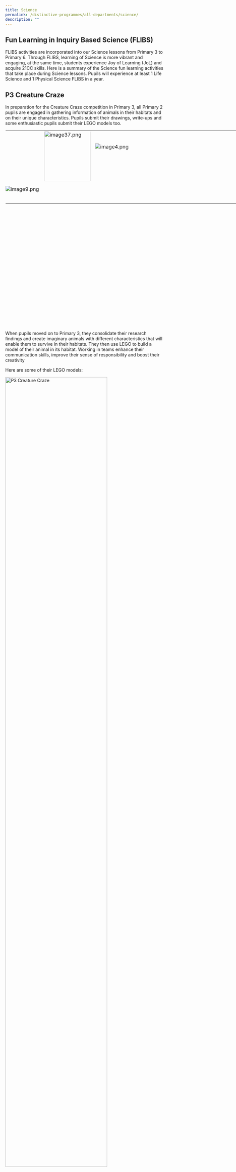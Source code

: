 ```yaml
---
title: Science
permalink: /distinctive-programmes/all-departments/science/
description: ""
---
```

Fun Learning in Inquiry Based Science (FLIBS)
---------------------------------------------

FLIBS activities are incorporated into our Science lessons from Primary 3 to Primary 6. Through FLIBS, learning of Science is more vibrant and engaging, at the same time, students experience Joy of Learning (JoL) and acquire 21CC skills. Here is a summary of the Science fun learning activities that take place during Science lessons. Pupils will experience at least 1 Life Science and 1 Physical Science FLIBS in a year.

P3 Creature Craze
-----------------

In preparation for the Creature Craze competition in Primary 3, all Primary 2 pupils are engaged in gathering information of animals in their habitats and on their unique characteristics. Pupils submit their drawings, write-ups and some enthusiastic pupils submit their LEGO models too.  
  

<table style="margin: auto; outline: 0px; padding: 0px; border-collapse: collapse; clear: both; border: 1px solid transparent; table-layout: fixed; width: 930px; height: 619px;" class="ive_eobj_center ives_tab_kosong"><tbody style="margin: 0px; outline: 0px; padding: 0px;"><tr style="margin: 0px; outline: 0px; padding: 0px;"><td style="margin: 0px; outline: 0px; padding: 0px 15px 15px 0px; vertical-align: top; width: 269.195px;"><img style="margin: 0px 0px 0px 10px; outline: 0px; padding: 0px; border: none; max-width: 100%; float: right; width: 147px; height: 159px;" class="ive_eobj_right" alt="image37.png" src="![](/images/image37.png)"></td><td style="margin: 0px; outline: 0px; padding: 0px 15px 15px 0px; vertical-align: top; width: 628.805px;"><br style="margin: 0px; outline: 0px; padding: 0px;"><br style="margin: 0px; outline: 0px; padding: 0px;"><img style="margin: 0px 10px 0px 0px; outline: 0px; padding: 0px; border: none; max-width: 100%; float: left;" class="ive_eobj_left" alt="image4.png" src="![](/images/image4.png)"><br style="margin: 0px; outline: 0px; padding: 0px;"></td></tr><tr style="margin: 0px; outline: 0px; padding: 0px;"><td style="margin: 0px; outline: 0px; padding: 0px 15px 15px 0px; vertical-align: top;" colspan="2"><img style="margin: auto; outline: 0px; padding: 0px; border: none; max-width: 100%; clear: both; display: block;" class="ive_eobj_center" alt="image9.png" src="![](/images/image9.png)"><br style="margin: 0px; outline: 0px; padding: 0px;"></td></tr></tbody></table>

When pupils moved on to Primary 3, they consolidate their research findings and create imaginary animals with different characteristics that will enable them to survive in their habitats. They then use LEGO to build a model of their animal in its habitat. Working in teams enhance their communication skills, improve their sense of responsibility and boost their creativity

Here are some of their LEGO models:

<style>  
img {  
  display: block;  
  margin-left: auto;  
  margin-right: auto;  
}  
</style>  
<body><img src="![](/images/image51.png)" alt="P3 Creature Craze
" style="width:80%;">  
  
</body>  
<br>

P3 Every Child a Seed
---------------------

This programme initiated by NParks aims to provide each Primary 3 pupil a chance to experience the planting process and understand its challenges. The pupils also learn about the importance of gardens in our environment and ways we can preserve them. Through this programme, the values of responsibility and care for the environment are strengthened.

![P3 Every Child a Seed](/images/P3%20Every%20Child%20a%20Seed.jpg)

P4 Sony Creative Science Award
------------------------------

Sony Creative Science Award is Singapore’s largest national toy-making competition for primary school students. Our Primary 4 pupils are given the task of creating toys using recycled materials and demonstrate at least one scientific concept. Through this competition, our pupils get to engage in exploratory and skilful play with the addition of Science learning.  
  

<table style="margin: auto; outline: 0px; padding: 0px; border-collapse: collapse; clear: both; border: 1px solid transparent; table-layout: fixed; text-align: center; width: 930px;" class="ive_eobj_center ives_tab_kosong"><tbody style="margin: 0px; outline: 0px; padding: 0px;"><tr style="margin: 0px; outline: 0px; padding: 0px;"><td style="margin: 0px; outline: 0px; padding: 0px 15px 15px 0px; vertical-align: top; text-align: center; width: 431px;"><img style="margin: auto; outline: 0px; padding: 0px; border: none; max-width: 100%; clear: both; display: block;" class="ive_eobj_center" alt="image46.jpg" src="![](/images/image46.jpeg)"><img style="margin: auto; outline: 0px; padding: 0px; border: none; max-width: 100%; clear: both; display: block;" class="ive_eobj_center" alt="image44.png" src="![](/images/image44.png)"></td><td style="margin: 0px; outline: 0px; padding: 0px 15px 15px 0px; vertical-align: top; text-align: center; width: 431px;"><img style="margin: 0px 10px 0px 0px; outline: 0px; padding: 0px; border: none; max-width: 100%; float: left; width: 128px; height: 169px;" class="ive_eobj_left" alt="image45.jpg" src="![](/images/image45.jpeg)"><img style="margin: 0px 10px 0px 0px; outline: 0px; padding: 0px; border: none; max-width: 100%; float: left; width: 126px; height: 168px;" class="ive_eobj_left" alt="image10.jpg" src="![](/images/image10.jpeg)"><img style="margin: 0px 10px 0px 0px; outline: 0px; padding: 0px; border: none; max-width: 100%; float: left; width: 128px; height: 168px;" class="ive_eobj_left" alt="image24.jpg" src="![](/images/image24.jpeg)"><img style="margin: auto; outline: 0px; padding: 0px; border: none; max-width: 100%; clear: both; display: block;" class="ive_eobj_center" alt="image5.png" src="![](/images/image5.png)"></td></tr><tr style="margin: 0px; outline: 0px; padding: 0px;"><td style="margin: 0px; outline: 0px; padding: 0px 15px 15px 0px; vertical-align: top; text-align: center;"><img style="margin: auto; outline: 0px; padding: 0px; border: none; max-width: 100%; clear: both; display: block; width: 366px; height: 273px;" class="ive_eobj_center" alt="image26.jpg" src="![](/images/image26.jpeg)"><img style="margin: auto; outline: 0px; padding: 0px; border: none; max-width: 100%; clear: both; display: block;" class="ive_eobj_center" alt="image50.png" src="![](/images/image50.png)"></td><td style="margin: 0px; outline: 0px; padding: 0px 15px 15px 0px; vertical-align: top; text-align: center;"><img style="margin: auto; outline: 0px; padding: 0px; border: none; max-width: 100%; clear: both; display: block; width: 365px; height: 272px;" class="ive_eobj_center" alt="image27.jpg" src="![](/images/image27.jpeg)"><img style="margin: auto; outline: 0px; padding: 0px; border: none; max-width: 100%; clear: both; display: block;" class="ive_eobj_center" alt="image52.png" src="![](/images/image52.png)"></td></tr><tr style="margin: 0px; outline: 0px; padding: 0px;"><td style="margin: 0px; outline: 0px; padding: 0px 15px 15px 0px; vertical-align: top; text-align: center;" colspan="2"><img style="margin: auto; outline: 0px; padding: 0px; border: none; max-width: 100%; clear: both; display: block; width: 435px; height: 325px;" class="ive_eobj_center" alt="image21.jpg" src="![](/images/image21.jpeg)"><img style="margin: auto; outline: 0px; padding: 0px; border: none; max-width: 100%; clear: both; display: block;" class="ive_eobj_center" alt="image11.png" src="![](/images/image11.png)"></td></tr><tr style="margin: 0px; outline: 0px; padding: 0px;"><td style="margin: 0px; outline: 0px; padding: 0px 15px 15px 0px; vertical-align: top; text-align: left;" colspan="2">P3 pupils exploring the toys made by P4 pupils:&nbsp; &nbsp;</td></tr><tr style="margin: 0px; outline: 0px; padding: 0px;"><td style="margin: 0px; outline: 0px; padding: 0px 15px 15px 0px; vertical-align: top;"><img style="margin: auto; outline: 0px; padding: 0px; border: none; max-width: 100%; clear: both; display: block; width: 345px; height: 258px;" class="ive_eobj_center" alt="image14.jpg" width="100%" src="![](/images/image14.jpeg)"></td><td style="margin: 0px; outline: 0px; padding: 0px 15px 15px 0px; vertical-align: top;"><img style="margin: auto; outline: 0px; padding: 0px; border: none; max-width: 100%; clear: both; display: block; width: 357px; height: 231px;" class="ive_eobj_center" alt="image6.jpg" width="100%" src="![](/images/image6.jpeg)">&nbsp;</td></tr><tr style="margin: 0px; outline: 0px; padding: 0px;"><td style="margin: 0px; outline: 0px; padding: 0px 15px 15px 0px; vertical-align: top;"><img style="margin: auto; outline: 0px; padding: 0px; border: none; max-width: 100%; clear: both; display: block; width: 306px; height: 408px;" class="ive_eobj_center" alt="image47.jpg" src="![](/images/image47.jpeg)"></td><td style="margin: 0px; outline: 0px; padding: 0px 15px 15px 0px; vertical-align: top;"><br style="margin: 0px; outline: 0px; padding: 0px;"><img style="margin: 0px 10px 0px 0px; outline: 0px; padding: 0px; border: none; max-width: 100%; float: left;" class="ive_eobj_left" alt="image31.jpg" width="100%" src="![](/images/image31.jpeg)"></td></tr><tr style="margin: 0px; outline: 0px; padding: 0px;"><td style="margin: 0px; outline: 0px; padding: 0px 15px 15px 0px; vertical-align: top;" colspan="2"><img style="margin: auto; outline: 0px; padding: 0px; border: none; max-width: 100%; clear: both; display: block; width: 416px; height: 310px;" class="ive_eobj_center" alt="Science_1.jpg" width="100%" src="![](/images/Science_1.jpeg)"></td></tr></tbody></table>

P4 Indoor Farming
-----------------

Our Primary 4 pupils germinate seeds in small sponges and transplant them into indoor hydroponics sets that are placed outside the classrooms. After a few weeks, help to harvest the spinach. Through this activity, we hope that our pupils understand and appreciate the tireless efforts farmers put in to bring food to our dining tables. Hopefully, this helps pupils to reduce food wastage.

Here are some highlights:  

![P4 Indoor Farming](/images/image49.png)

![P4 Indoor Farming](/images/image43.png)

P4 Werm Cycle
-------------

To promote a sense of responsibility as well as self-directed learning, Primary 4 pupils are entrusted with a container of mealworm beetle larva which they have to care for till the larva become adults. Pupils learn how to feed the mealworm beetle larva as they observe their growth and changes keenly.

Here are some reflections, photographs and drawings that pupils posted:

<table style="margin: auto; outline: 0px; padding: 0px; border-collapse: collapse; clear: both; border: 1px solid transparent; table-layout: fixed;" class="ive_eobj_center ives_tab_kosong"><tbody style="margin: 0px; outline: 0px; padding: 0px;"><tr style="margin: 0px; outline: 0px; padding: 0px;"><td style="margin: 0px; outline: 0px; padding: 0px 15px 15px 0px; vertical-align: top;"><img style="margin: 0px 10px 0px 0px; outline: 0px; padding: 0px; border: none; max-width: 100%; float: left; width: 378px; height: 518px;" class="ive_eobj_left" alt="image12.png" src="![](/images/image12.png)"></td><td style="margin: 0px; outline: 0px; padding: 0px 15px 15px 0px; vertical-align: top;"><img style="margin: 0px 10px 0px 0px; outline: 0px; padding: 0px; border: none; max-width: 100%; float: left; width: 460px; height: 513px;" class="ive_eobj_left" alt="image39.png" src="![](/images/image39.png)"></td></tr></tbody></table>

  

P5 Singapore Amazing Flying Machine Competition
-----------------------------------------------

Every year, all Primary 5 pupils are engaged in making a flying machine (paper plane). Pupils collaborate in teams to design and fold paper planes to achieve the longest, farthest or most accurate flight. The competition provides pupils an opportunity to apply aerodynamics knowledge gained and demonstrate their passion for flight science.

<table style="margin: auto; outline: 0px; padding: 0px; border-collapse: collapse; clear: both; border: 1px solid transparent; table-layout: fixed;" class="ive_eobj_center ives_tab_kosong"><tbody style="margin: 0px; outline: 0px; padding: 0px;"><tr style="margin: 0px; outline: 0px; padding: 0px;"><td style="margin: 0px; outline: 0px; padding: 0px 15px 15px 0px; vertical-align: top;"><img style="margin: 0px 10px 0px 0px; outline: 0px; padding: 0px; border: none; max-width: 100%; float: left; width: 407px; height: 317px;" class="ive_eobj_left" alt="image20.jpg" src="![](/images/image20.jpeg)"></td><td style="margin: 0px; outline: 0px; padding: 0px 15px 15px 0px; vertical-align: top;"><img style="margin: 0px 10px 0px 0px; outline: 0px; padding: 0px; border: none; max-width: 100%; float: left; width: 298px; height: 319px;" class="ive_eobj_left" alt="image40.jpg" src="![](/images/image40.jpeg)"></td></tr></tbody></table>

<figcaption style="text-align:center;">Folding paper plane</figcaption>
  
<style>  
img {  
  display: block;  
  margin-left: auto;  
  margin-right: auto;  
}  
</style>  
<body><img src="![](/images/image34.jpeg)" alt="P5 Singapore Amazing Flying Machine Competition" style="width:50%;">  
  
</body>  
<figcaption style="text-align:center;">Flight taking off … here we go!</figcaption>

P5 Environmental Trail
----------------------

Our Primary 5 pupils are given opportunities to explore nature as they learn about the characteristics of fruits and seeds. Pupils visit different stations in small groups in the school eco-garden and widen their knowledge beyond the textbook through observations of the different plant parts and fruits.

<table style="margin: auto; outline: 0px; padding: 0px; border-collapse: collapse; clear: both; border: 1px solid transparent; table-layout: fixed; width: 850px; height: 222px;" class="ive_eobj_center ives_tab_kosong"><tbody style="margin: 0px; outline: 0px; padding: 0px;"><tr style="margin: 0px; outline: 0px; padding: 0px;"><td style="margin: 0px; outline: 0px; padding: 0px 15px 15px 0px; vertical-align: top; width: 284px;"><img style="margin: auto; outline: 0px; padding: 0px; border: none; max-width: 100%; clear: both; display: block;" class="ive_eobj_center" alt="image22.jpg" width="100%" src="![](/images/image22.jpeg)"><span style="margin: 0px; outline: 0px; padding: 0px; background-color: initial;"><div style="margin: 0px; outline: 0px; padding: 0px; line-height: 24px !important; color: rgb(48, 48, 48); font-family: Archivo, sans-serif; font-size: 16px; font-weight: 400; text-align: center;"><span style="margin: 0px; outline: 0px; padding: 0px; background-color: initial;">P5 pupils moving around the eco-garden on a trail</span></div></span></td><td style="margin: 0px; outline: 0px; padding: 0px 15px 15px 0px; vertical-align: top; width: 281px;"><img style="margin: auto; outline: 0px; padding: 0px; border: none; max-width: 100%; clear: both; display: block;" class="ive_eobj_center" alt="image36.jpg" width="100%" src="![](/images/image36.jpeg)"><div style="margin: 0px; outline: 0px; padding: 0px; line-height: 24px !important; color: rgb(48, 48, 48); font-family: Archivo, sans-serif; font-size: 16px; font-weight: 400; text-align: center;"><span style="margin: 0px; outline: 0px; padding: 0px; background-color: initial;">Visiting a station to observe the characteristics of fruits</span></div></td><td style="margin: 0px; outline: 0px; padding: 0px 15px 15px 0px; vertical-align: top; width: 284px;"><img style="margin: auto; outline: 0px; padding: 0px; border: none; max-width: 100%; clear: both; display: block;" class="ive_eobj_center" alt="image54.jpg" width="100%" src="![](/images/image54.jpeg)"><div style="margin: 0px; outline: 0px; padding: 0px; line-height: 24px !important; color: rgb(48, 48, 48); font-family: Archivo, sans-serif; font-size: 16px; font-weight: 400; text-align: center;"><span style="margin: 0px; outline: 0px; padding: 0px; background-color: initial;">Studying the parts of a flower</span></div></td></tr></tbody></table>

P5 Water-Testing Activity
-------------------------

Our Primary 5 pupils are involved in a basic water monitoring activity. Pupils use a simple test kit to test the quality of the water in our eco-garden pond. Pupils are more aware of how different water conditions affects the survival of aquatic organisms.

<table style="margin: auto; outline: 0px; padding: 0px; border-collapse: collapse; clear: both; border: 1px solid transparent; table-layout: fixed; width: 538px; height: 276px;" class="ive_eobj_center ives_tab_kosong"><tbody style="margin: 0px; outline: 0px; padding: 0px;"><tr style="margin: 0px; outline: 0px; padding: 0px;"><td style="margin: 0px; outline: 0px; padding: 0px 15px 15px 0px; vertical-align: top; width: 269px;"><img style="margin: auto; outline: 0px; padding: 0px; border: none; max-width: 100%; clear: both; display: block; width: 269px;" class="ive_eobj_center" alt="image25.jpg" src="https://yangzhengpri.moe.edu.sg/qql/slot/u703/2022/Distinctive%20Programmes/Science/image25.jpg"><div style="margin: 0px; outline: 0px; padding: 0px; line-height: 24px !important; color: rgb(48, 48, 48); font-family: Archivo, sans-serif; font-size: 16px; font-weight: 400; text-align: center;">Observing the clarity of water</div></td><td style="margin: 0px; outline: 0px; padding: 0px 15px 15px 0px; vertical-align: top; width: 269px;"><img style="margin: auto; outline: 0px; padding: 0px; border: none; max-width: 100%; clear: both; display: block; width: 269px;" class="ive_eobj_center" alt="image2.jpg" src="https://yangzhengpri.moe.edu.sg/qql/slot/u703/2022/Distinctive%20Programmes/Science/image2.jpg"><div style="margin: 0px; outline: 0px; padding: 0px; line-height: 24px !important; color: rgb(48, 48, 48); font-family: Archivo, sans-serif; font-size: 16px; font-weight: 400; text-align: center;">Observing the clarity of water</div></td></tr></tbody></table>

P5 Microbits
------------

Our Primary 5 pupils are exposed to entry level block programming involving the pocket-sized computer; Microbit. This activity encourages creativity and invention as pupils learn entry level coding skills. This is also in line with MOE’s vision to inculcate Science, Technology, Engineering and Mathematics (STEM) learning into the curriculum.

<table style="margin: auto; outline: 0px; padding: 0px; border-collapse: collapse; clear: both; border: 1px solid transparent; table-layout: fixed; width: 811px; height: 215px;" class="ive_eobj_center ives_tab_kosong"><tbody style="margin: 0px; outline: 0px; padding: 0px;"><tr style="margin: 0px; outline: 0px; padding: 0px;"><td style="margin: 0px; outline: 0px; padding: 0px 15px 15px 0px; vertical-align: top; width: 270px;"><img style="margin: auto; outline: 0px; padding: 0px; border: none; max-width: 100%; clear: both; display: block; width: 270px;" class="ive_eobj_center" alt="image55.jpg" src="https://yangzhengpri.moe.edu.sg/qql/slot/u703/2022/Distinctive%20Programmes/Science/image55.jpg"><div style="margin: 0px; outline: 0px; padding: 0px; line-height: 24px !important; color: rgb(48, 48, 48); font-family: Archivo, sans-serif; font-size: 16px; font-weight: 400; text-align: center;">Intense focus on coding</div></td><td style="margin: 0px; outline: 0px; padding: 0px 15px 15px 0px; vertical-align: top; width: 268px;"><img style="margin: auto; outline: 0px; padding: 0px; border: none; max-width: 100%; clear: both; display: block; width: 268px;" class="ive_eobj_center" alt="image3.jpg" src="https://yangzhengpri.moe.edu.sg/qql/slot/u703/2022/Distinctive%20Programmes/Science/image3.jpg"><div style="margin: 0px; outline: 0px; padding: 0px; line-height: 24px !important; color: rgb(48, 48, 48); font-family: Archivo, sans-serif; font-size: 16px; font-weight: 400; text-align: center;">Collaborating with peers</div></td><td style="margin: 0px; outline: 0px; padding: 0px 15px 15px 0px; vertical-align: top; width: 272px;"><img style="margin: auto; outline: 0px; padding: 0px; border: none; max-width: 100%; clear: both; display: block; width: 272px;" class="ive_eobj_center" alt="image1.jpg" src="https://yangzhengpri.moe.edu.sg/qql/slot/u703/2022/Distinctive%20Programmes/Science/image1.jpg"><div style="margin: 0px; outline: 0px; padding: 0px; line-height: 24px !important; color: rgb(48, 48, 48); font-family: Archivo, sans-serif; font-size: 16px; font-weight: 400; text-align: center;">Picking up coding skills</div></td></tr></tbody></table>

P6 LEGO Building Blocks in Science
----------------------------------

To create a more stimulating and fun-filled lesson, our Primary 6 pupils are provided an opportunity to apply the scientific concept they have learnt using Lego toy car. Through the building blocks activity, pupils’ problem-solving and organisational skills are enhanced. It also improves their creativity and enriches their communication and critical thinking skills.  
  

<table style="margin: auto; outline: 0px; padding: 0px; border-collapse: collapse; clear: both; border: 1px solid transparent; table-layout: fixed; width: 650px; height: 300px;" class="ive_eobj_center ives_tab_kosong"><tbody style="margin: 0px; outline: 0px; padding: 0px;"><tr style="margin: 0px; outline: 0px; padding: 0px;"><td style="margin: 0px; outline: 0px; padding: 0px 15px 15px 0px; vertical-align: top; width: 325px;"><img style="margin: auto; outline: 0px; padding: 0px; border: none; max-width: 100%; clear: both; display: block; width: 325px;" class="ive_eobj_center" alt="image29.jpg" src="https://yangzhengpri.moe.edu.sg/qql/slot/u703/2022/Distinctive%20Programmes/Science/image29.jpg"><div style="margin: 0px; outline: 0px; padding: 0px; line-height: 24px !important; color: rgb(48, 48, 48); font-family: Archivo, sans-serif; font-size: 16px; font-weight: 400; text-align: center;">Constructing the toy car with team-mates</div></td><td style="margin: 0px; outline: 0px; padding: 0px 15px 15px 0px; vertical-align: top; width: 325px;"><img style="margin: auto; outline: 0px; padding: 0px; border: none; max-width: 100%; clear: both; display: block; width: 225px; height: 299px;" class="ive_eobj_center" alt="image35.jpg" src="https://yangzhengpri.moe.edu.sg/qql/slot/u703/2022/Distinctive%20Programmes/Science/image35.jpg"><div style="margin: 0px; outline: 0px; padding: 0px; line-height: 24px !important; color: rgb(48, 48, 48); font-family: Archivo, sans-serif; font-size: 16px; font-weight: 400; text-align: center;">Checking the final product</div></td></tr></tbody></table>

P6 Recycling Carnival
---------------------

During our annual recycling carnival, our school aims to raise funds for charity through fun-filled games created by our very own Primary 6 pupils using recyclable materials. Pupils work in teams and showcase their creativity in planning and producing game items from scratch using cardboards, egg crates, cans and plastic bottles. As Yangzhengnites participated in the games and did their part to raise funds for the Singapore Children’s Society and Children’s Cancer Foundation.  
  

<table style="margin: auto; outline: 0px; padding: 0px; border-collapse: collapse; clear: both; border: 1px solid transparent; table-layout: fixed; width: 625px; height: 234px;" class="ive_eobj_center ives_tab_kosong"><tbody style="margin: 0px; outline: 0px; padding: 0px;"><tr style="margin: 0px; outline: 0px; padding: 0px;"><td style="margin: 0px; outline: 0px; padding: 0px 15px 15px 0px; vertical-align: top; width: 311px;"><img style="margin: auto; outline: 0px; padding: 0px; border: none; max-width: 100%; clear: both; display: block; width: 311px;" class="ive_eobj_center" alt="image13.jpg" src="https://yangzhengpri.moe.edu.sg/qql/slot/u703/2022/Distinctive%20Programmes/Science/image13.jpg"><div style="margin: 0px; outline: 0px; padding: 0px; line-height: 24px !important; color: rgb(48, 48, 48); font-family: Archivo, sans-serif; font-size: 16px; font-weight: 400; text-align: center;">Trying his best at aiming right</div></td><td style="margin: 0px; outline: 0px; padding: 0px 15px 15px 0px; vertical-align: top; width: 313px;"><img style="margin: auto; outline: 0px; padding: 0px; border: none; max-width: 100%; clear: both; display: block; width: 313px;" class="ive_eobj_center" alt="image16.jpg" src="https://yangzhengpri.moe.edu.sg/qql/slot/u703/2022/Distinctive%20Programmes/Science/image16.jpg"><div style="margin: 0px; outline: 0px; padding: 0px; line-height: 24px !important; color: rgb(48, 48, 48); font-family: Archivo, sans-serif; font-size: 16px; font-weight: 400; text-align: center;">Waiting anxiously for their tokens</div></td></tr><tr style="margin: 0px; outline: 0px; padding: 0px;"><td style="margin: 0px; outline: 0px; padding: 0px 15px 15px 0px; vertical-align: top;"><img style="margin: auto; outline: 0px; padding: 0px; border: none; max-width: 100%; clear: both; display: block; width: 311px;" class="ive_eobj_center" alt="image42.jpg" src="https://yangzhengpri.moe.edu.sg/qql/slot/u703/2022/Distinctive%20Programmes/Science/image42.jpg"><div style="margin: 0px; outline: 0px; padding: 0px; line-height: 24px !important; color: rgb(48, 48, 48); font-family: Archivo, sans-serif; font-size: 16px; font-weight: 400; text-align: center;">Throwing coloured balls into holes</div></td><td style="margin: 0px; outline: 0px; padding: 0px 15px 15px 0px; vertical-align: top;"><img style="margin: auto; outline: 0px; padding: 0px; border: none; max-width: 100%; clear: both; display: block; width: 313px;" class="ive_eobj_center" alt="image32.jpg" src="https://yangzhengpri.moe.edu.sg/qql/slot/u703/2022/Distinctive%20Programmes/Science/image32.jpg"><div style="margin: 0px; outline: 0px; padding: 0px; line-height: 24px !important; color: rgb(48, 48, 48); font-family: Archivo, sans-serif; font-size: 16px; font-weight: 400; text-align: center;">Everyone loves carnival games!</div></td></tr></tbody></table>

P6 Learning Journey to Lee Kong Chian Natural History Museum
------------------------------------------------------------

Our Primary 6 pupils have a meaningful educational learning journey to Lee Kong Chian Natural History Museum. Pupils explore the vast diversity of biological life and the dynamic interactions between the living things in various habitats. They are also exposed to the rich natural history and heritage in Singapore.  
  

<table style="margin: auto; outline: 0px; padding: 0px; border-collapse: collapse; clear: both; border: 1px solid transparent; table-layout: fixed; width: 554px; height: 299px;" class="ive_eobj_center ives_tab_kosong"><tbody style="margin: 0px; outline: 0px; padding: 0px;"><tr style="margin: 0px; outline: 0px; padding: 0px;"><td style="margin: 0px; outline: 0px; padding: 0px 15px 15px 0px; vertical-align: top; width: 553px;" colspan="2"><img style="margin: auto; outline: 0px; padding: 0px; border: none; max-width: 100%; clear: both; display: block; width: 552px;" class="ive_eobj_center" alt="image17.jpg" src="https://yangzhengpri.moe.edu.sg/qql/slot/u703/2022/Distinctive%20Programmes/Science/image17.jpg"><div style="margin: 0px; outline: 0px; padding: 0px; line-height: 24px !important; color: rgb(48, 48, 48); font-family: Archivo, sans-serif; font-size: 16px; font-weight: 400; text-align: center;">Observing a life-size specimen in the gallery</div></td></tr><tr style="margin: 0px; outline: 0px; padding: 0px;"><td style="margin: 0px; outline: 0px; padding: 0px 15px 15px 0px; vertical-align: top;"><img style="margin: auto; outline: 0px; padding: 0px; border: none; max-width: 100%; clear: both; display: block; width: 268px;" class="ive_eobj_center" alt="image53.jpg" src="https://yangzhengpri.moe.edu.sg/qql/slot/u703/2022/Distinctive%20Programmes/Science/image53.jpg"></td><td style="margin: 0px; outline: 0px; padding: 0px 15px 15px 0px; vertical-align: top;"><img style="margin: auto; outline: 0px; padding: 0px; border: none; max-width: 100%; clear: both; display: block; width: 268px;" class="ive_eobj_center" alt="image23.jpg" src="https://yangzhengpri.moe.edu.sg/qql/slot/u703/2022/Distinctive%20Programmes/Science/image23.jpg"></td></tr></tbody></table>

Close-up observations of specimens